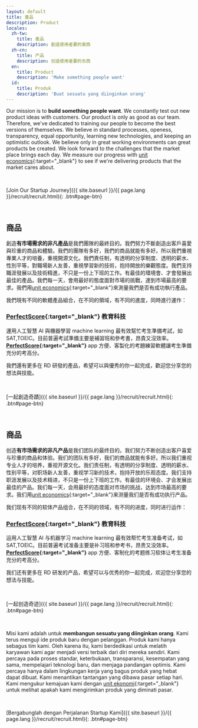 ```yaml
---
layout: default
title: 產品
description: Product
locales:
  zh-tw:
    title: 產品
    description: 創造使用者要的東西
  zh-cn:
    title: 产品
    description: 创造使用者要的东西
  en:
    title: Product
    description: 'Make something people want'
  id:
    title: Produk
    description: 'Buat sesuatu yang diinginkan orang'
---
```


<a name="en"></a>

Our mission is to **build something people want**. We constantly test out new product ideas with customers. Our product is only as good as our team. Therefore, we've dedicated to training our people to become the best versions of themselves. We believe in standard processes, openess, transparency, equal opportunity, learning new technologies, and keeping an optimistic outlook. We believe only in great working environments can great products be created. We look forward to the challenges that the market place brings each day. We measure our progress with [unit economics](https://gust.com/launch/blog/unit-economics){:target="\_blank"} to see if we're delivering products that the market cares about.

<br>

[Join Our Startup Journey]({{ site.baseurl }}/{{ page.lang }}/recruit/recruit.html){: .btn#page-btn}

<br>

<a name="zh-tw"></a>

## 商品

創造**有市場需求的非凡產品**是我們團隊的最終目的。我們努力不斷創造出客戶喜愛與珍重的商品和體驗。我們的團隊有多好，我們的商品就能有多好。所以我們重視專業人才的培養，重視開源文化。我們責任制，有透明的分享制度、透明的薪水、性別平等，對職場新人友善，重視學習新的技術，抱持開放的樂觀態度。我們支持職涯發展以及技術精進，不只是一份上下班的工作。有最佳的環境會、才會發展出最佳的產品。我們每一天，會用最好的態度面對市場的挑戰，達到市場最高的要求。我們用[unit economics](https://gust.com/launch/blog/unit-economics){:target="\_blank"}來測量我們是否有成功執行產品。

我們現有不同的軟體產品組合，在不同的領域，有不同的進度，同時進行運作：

### **[PerfectScore](https://www.getperfectscore.com/?utm_source=git){:target="\_blank"}** 教育科技

運用人工智慧 AI 與機器學習 machine learning 最有效幫忙考生準備考試，如 SAT,TOEIC。目前普遍考試準備主要是補習班和參考書，昂貴又沒效率。**[PerfectScore](https://www.getperfectscore.com/?utm_source=git){:target="\_blank"}** app 方便、客製化的考題練習軟體讓考生準備充分的考高分。

我們還有更多在 RD 研發的產品，希望可以與優秀的你一起完成，歡迎您分享您的想法與技能。

<br>

[一起創造奇蹟]({{ site.baseurl }}/{{ page.lang }}/recruit/recruit.html){: .btn#page-btn}

<br>

<a name="zh-cn"></a>

## 商品

创造**有市场需求的非凡产品**是我们团队的最终目的。我们努力不断创造出客户喜爱与珍重的商品和体验。我们的团队有多好，我们的商品就能有多好。所以我们重视专业人才的培养，重视开源文化。我们责任制，有透明的分享制度、透明的薪水、性别平等，对职场新人友善，重视学习新的技术，抱持开放的乐观态度。我们支持职涯发展以及技术精进，不只是一份上下班的工作。有最佳的环境会、才会发展出最佳的产品。我们每一天，会用最好的态度面对市场的挑战，达到市场最高的要求。我们用[unit economics](https://gust.com/launch/blog/unit-economics){:target="\_blank"}来测量我们是否有成功执行产品。

我们现有不同的软体产品组合，在不同的领域，有不同的进度，同时进行运作：

### **[PerfectScore](https://www.getperfectscore.com/?utm_source=git){:target="\_blank"}** 教育科技

运用人工智慧 AI 与机器学习 machine learning 最有效帮忙考生准备考试，如 SAT,TOEIC。目前普遍考试准备主要是补习班和参考书，昂贵又没效率。 **[PerfectScore](https://www.getperfectscore.com/?utm_source=git){:target="\_blank"}** app 方便、客制化的考题练习软体让考生准备充分的考高分。

我们还有更多在 RD 研发的产品，希望可以与优秀的你一起完成，欢迎您分享您的想法与技能。

<br>

[一起创造奇迹]({{ site.baseurl }}/{{ page.lang }}/recruit/recruit.html){: .btn#page-btn}

<br>
<a name="id"></a>

Misi kami adalah untuk **membangun sesuatu yang diinginkan orang**. Kami terus menguji ide produk baru dengan pelanggan. Produk kami hanya sebagus tim kami. Oleh karena itu, kami berdedikasi untuk melatih karyawan kami agar menjadi versi terbaik dari diri mereka sendiri. Kami percaya pada proses standar, keterbukaan, transparansi, kesempatan yang sama, mempelajari teknologi baru, dan menjaga pandangan optimis. Kami percaya hanya dalam lingkungan kerja yang bagus produk yang hebat dapat dibuat. Kami menantikan tantangan yang dibawa pasar setiap hari. Kami mengukur kemajuan kami dengan [unit ekonomi](https://gust.com/launch/blog/unit-economics){:target="\_blank"} untuk melihat apakah kami mengirimkan produk yang diminati pasar.

<br>

[Bergabunglah dengan Perjalanan Startup Kami]({{ site.baseurl }}/{{ page.lang }}/recruit/recruit.html){: .btn#page-btn}

<br>

